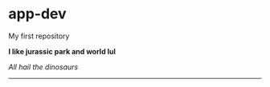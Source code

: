 # app-dev
My first repository

**I like jurassic park and world lul**

*All hail the dinosaurs*

---
